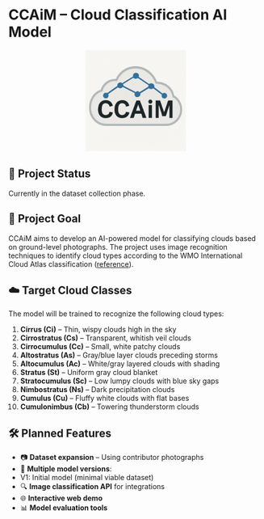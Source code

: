 # CCAiM – Cloud Classification AI Model

<div align="center">
  <img src="assets/logo.jpg" alt="CCAiM logo" width="200">
</div> 

## 📌 Project Status

Currently in the dataset collection phase.

## 🎯 Project Goal

CCAiM aims to develop an AI-powered model for classifying clouds based on ground-level photographs. The project uses image recognition techniques to identify cloud types according to the WMO International Cloud Atlas classification ([reference](https://en.wikipedia.org/wiki/International_Cloud_Atlas)).

## ☁️ Target Cloud Classes

The model will be trained to recognize the following cloud types:
1. **Cirrus (Ci)** – Thin, wispy clouds high in the sky  
2. **Cirrostratus (Cs)** – Transparent, whitish veil clouds  
3. **Cirrocumulus (Cc)** – Small, white patchy clouds  
4. **Altostratus (As)** – Gray/blue layer clouds preceding storms  
5. **Altocumulus (Ac)** – White/gray layered clouds with shading  
6. **Stratus (St)** – Uniform gray cloud blanket  
7. **Stratocumulus (Sc)** – Low lumpy clouds with blue sky gaps  
8. **Nimbostratus (Ns)** – Dark precipitation clouds  
9. **Cumulus (Cu)** – Fluffy white clouds with flat bases  
10. **Cumulonimbus (Cb)** – Towering thunderstorm clouds  

## 🛠 Planned Features
- 📷 **Dataset expansion** – Using contributor photographs  
- 🧠 **Multiple model versions**:
- V1: Initial model (minimal viable dataset)  
- 🔍 **Image classification API** for integrations  
- 🌐 **Interactive web demo**  
- 📊 **Model evaluation tools**  
